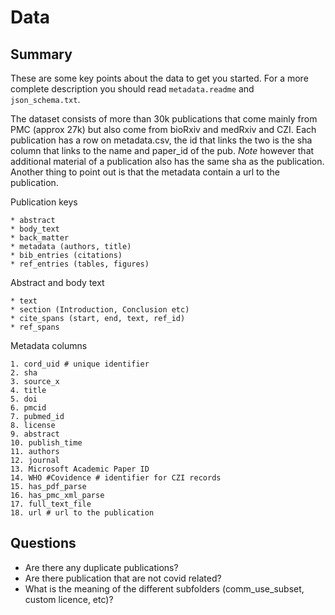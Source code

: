 # Data

## Summary

These are some key points about the data to get you started.
For a more complete description you should read `metadata.readme`
and `json_schema.txt`.

The dataset consists of more than 30k publications that come mainly
from PMC (approx 27k) but also come from bioRxiv and medRxiv and CZI.
Each publication has a row on metadata.csv, the id that links the two
is the sha column that links to the name and paper_id of the pub. *Note*
however that additional material of a publication also has the same sha
as the publication. Another thing to point out is that the metadata
contain a url to the publication.

Publication keys
```
* abstract
* body_text
* back_matter
* metadata (authors, title)
* bib_entries (citations)
* ref_entries (tables, figures)
```

Abstract and body text
```
* text
* section (Introduction, Conclusion etc)
* cite_spans (start, end, text, ref_id)
* ref_spans
```

Metadata columns
```
1. cord_uid # unique identifier
2. sha
3. source_x
4. title
5. doi
6. pmcid
7. pubmed_id
8. license
9. abstract
10. publish_time
11. authors
12. journal
13. Microsoft Academic Paper ID
14. WHO #Covidence # identifier for CZI records
15. has_pdf_parse
16. has_pmc_xml_parse
17. full_text_file
18. url # url to the publication
```

## Questions

* Are there any duplicate publications?
* Are there publication that are not covid related?
* What is the meaning of the different subfolders (comm_use_subset, custom licence, etc)?

